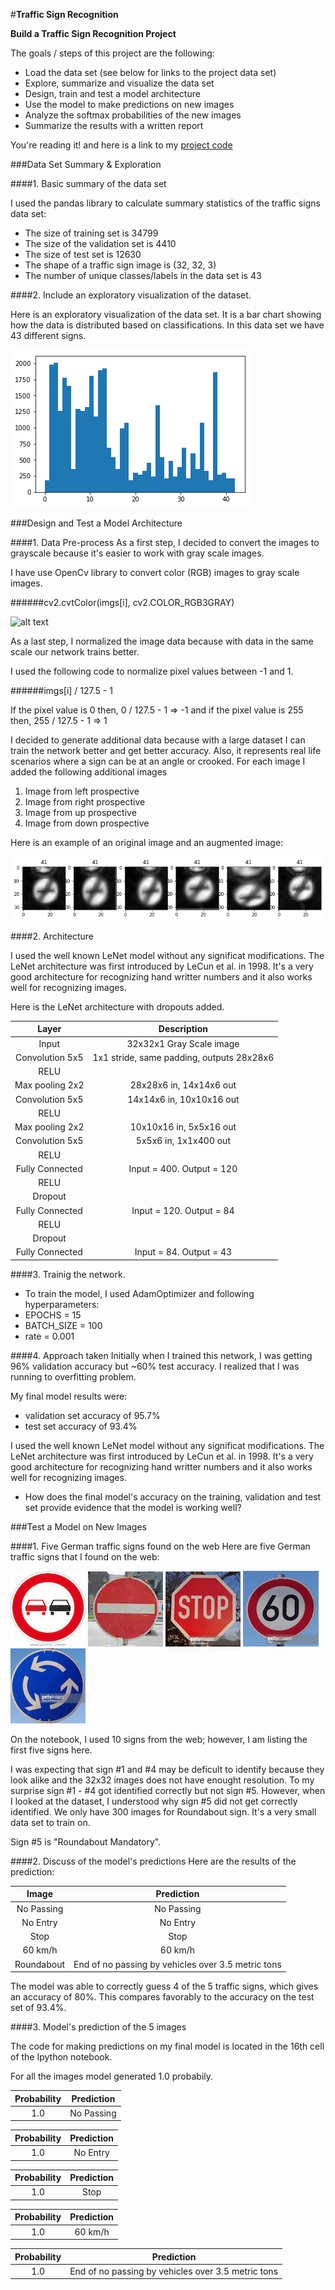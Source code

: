 #**Traffic Sign Recognition** 

**Build a Traffic Sign Recognition Project**

The goals / steps of this project are the following:
* Load the data set (see below for links to the project data set)
* Explore, summarize and visualize the data set
* Design, train and test a model architecture
* Use the model to make predictions on new images
* Analyze the softmax probabilities of the new images
* Summarize the results with a written report


[//]: # (Image References)

[image1]: ./writeup_imgs/distribution.png "Visualization"
[image2]: ./examples/grayscale.jpg "Grayscaling"
[image3]: ./writeup_imgs/augmented-imgs.png "Random Noise"
[image4]: ./writeup_imgs/s01.jpg "No Passing"
[image5]: ./writeup_imgs/s02.jpg "No Entry"
[image6]: ./writeup_imgs/s03.jpg "Stop"
[image7]: ./writeup_imgs/s04.jpg "60kph"
[image8]: ./writeup_imgs/s05.jpg "Roundabout"

You're reading it! and here is a link to my [project code](https://github.com/desi-joe/CarND-Traffic-Sign-Classifier-Project)

###Data Set Summary & Exploration

####1. Basic summary of the data set

I used the pandas library to calculate summary statistics of the traffic
signs data set:

* The size of training set is 34799
* The size of the validation set is 4410
* The size of test set is 12630
* The shape of a traffic sign image is (32, 32, 3)
* The number of unique classes/labels in the data set is 43

####2. Include an exploratory visualization of the dataset.

Here is an exploratory visualization of the data set. It is a bar chart showing how the data is distributed based on classifications. In this data set we have 43 different signs.  

![alt text][image1]

###Design and Test a Model Architecture

####1. Data Pre-process
As a first step, I decided to convert the images to grayscale because it's easier to work with gray scale images. 

I have use OpenCv library to convert color (RGB) images to gray scale images. 

######cv2.cvtColor(imgs[i], cv2.COLOR_RGB3GRAY) 


![alt text][image2]

As a last step, I normalized the image data because with data in the same scale our network trains better.  

I used the following code to normalize pixel values between -1 and 1. 

######imgs[i] / 127.5 - 1

If the pixel value is 0 then, 0 / 127.5 - 1 => -1
and if the pixel value is 255 then, 255 / 127.5 - 1 => 1


I decided to generate additional data because with a large dataset I can train the network better and get better accuracy. Also, it represents real life scenarios where a sign can be at an angle or crooked. 
For each image I added the following additional images


1. Image from left prospective
2. Image from right prospective
3. Image from up prospective
4. Image from down prospective
 

Here is an example of an original image and an augmented image:

![alt text][image3]
 


####2. Architecture

I used the well known LeNet model without any significat modifications. The LeNet architecture was first introduced by LeCun et al. in 1998. It's a very good architecture for recognizing hand writter numbers and it also works well for recognizing images. 

Here is the LeNet architecture with dropouts added. 

| Layer         		|     Description	        					| 
|:---------------------:|:---------------------------------------------:| 
| Input         		| 32x32x1 Gray Scale image   							| 
| Convolution 5x5     	| 1x1 stride, same padding, outputs 28x28x6 	|
| RELU					|												|
| Max pooling	 2x2     	| 28x28x6 in, 14x14x6 out 				|
| Convolution 5x5	    | 14x14x6 in, 10x10x16 out      									|
| RELU		|        				|
| Max pooling	 2x2     	| 10x10x16 in, 5x5x16 out 				|
| Convolution 5x5	    | 5x5x6 in, 1x1x400 out      |
| RELU		|        				| 
| Fully Connected				| Input = 400. Output = 120  |
|RELU					|						|
|Dropout						|				|
|Fully Connected|Input = 120. Output = 84|
| RELU ||
| Dropout ||
|Fully Connected|Input = 84. Output = 43|
 


####3. Trainig the network.

* To train the model, I used AdamOptimizer and following hyperparameters:
* EPOCHS = 15
* BATCH_SIZE = 100
* rate = 0.001

####4. Approach taken
Initially when I trained this network, I was getting 96% validation accuracy but ~60% test accuracy. I realized that I was running to overfitting problem. 



My final model results were:

* validation set accuracy of 95.7%
* test set accuracy of 93.4%

I used the well known LeNet model without any significat modifications. The LeNet architecture was first introduced by LeCun et al. in 1998. It's a very good architecture for recognizing hand writter numbers and it also works well for recognizing images. 

* How does the final model's accuracy on the training, validation and test set provide evidence that the model is working well?
 

###Test a Model on New Images

####1. Five German traffic signs found on the web 
Here are five German traffic signs that I found on the web:

![alt text][image4] ![alt text][image5] ![alt text][image6] 
![alt text][image7] ![alt text][image8]

On the notebook, I used 10 signs from the web; however, I am listing the first five signs here. 

I was expecting that sign #1 and #4 may be deficult to identify because they look alike and the 32x32 images does not have enought resolution. To my surprise sign #1 - #4 got identified correctly but not sign #5. However, when I looked at the dataset, I understood why sign #5 did not get correctly identified. We only have 300 images for Roundabout sign. It's a very small data set to train on.

Sign #5 is "Roundabout Mandatory". 

####2. Discuss of the model's predictions 
Here are the results of the prediction:

| Image			        |     Prediction	        					| 
|:---------------------:|:---------------------------------------------:| 
| No Passing      		| No Passing  									| 
| No Entry     			| No Entry 										|
| Stop					| Stop											|
| 60 km/h	      		| 60 km/h	  			 				|
| Roundabout| End of no passing by vehicles over 3.5 metric tons	|

The model was able to correctly guess 4 of the 5 traffic signs, which gives an accuracy of 80%. This compares favorably to the accuracy on the test set of 93.4%. 



####3. Model's prediction of the 5 images

The code for making predictions on my final model is located in the 16th cell of the Ipython notebook.

For all the images model generated 1.0 probabily.

| Probability         	|     Prediction	        					| 
|:---------------------:|:---------------------------------------------:| 
| 1.0         			| No Passing  | 


| Probability         	|     Prediction	        					| 
|:---------------------:|:---------------------------------------------:| 
| 1.0         			| No Entry  | 


| Probability         	|     Prediction	        					| 
|:---------------------:|:---------------------------------------------:| 
| 1.0         			| Stop  | 


| Probability         	|     Prediction	        					| 
|:---------------------:|:---------------------------------------------:| 
| 1.0         			| 60 km/h  | 


| Probability         	|     Prediction	        					| 
|:---------------------:|:---------------------------------------------:| 
| 1.0         			| End of no passing by vehicles over 3.5 metric tons | 
						




